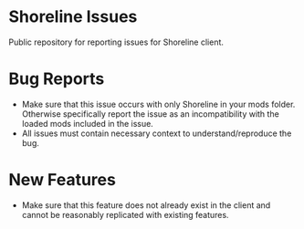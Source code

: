 # Shoreline Issues
Public repository for reporting issues for Shoreline client.

# Bug Reports
- Make sure that this issue occurs with only Shoreline in your mods folder. Otherwise specifically report the issue as an incompatibility with the loaded mods included in the issue.
- All issues must contain necessary context to understand/reproduce the bug.

# New Features
- Make sure that this feature does not already exist in the client and cannot be reasonably replicated with existing features.
